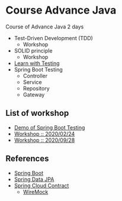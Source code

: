 # Course Advance Java
Course of Advance Java 2 days
* Test-Driven Development (TDD)
  * Workshop
* SOLID principle
  * Workshop
* [Learn with Testing](https://martinfowler.com/articles/microservice-testing/)
* Spring Boot Testing
  * Controller 
  * Service
  * Repository
  * Gateway
  

## List of workshop
* [Demo of Spring Boot Testing](https://github.com/up1/demo-spring-testing)
* [Workshop :: 2020/02/24](https://github.com/up1/workshop-advance-java-20200224)
* [Workshop :: 2020/09/28](https://github.com/up1/workshop-advance-java-2020-09-28)

## References
* [Spring Boot](https://spring.io/projects/spring-boot)
* [Spring Data JPA](https://spring.io/projects/spring-data-jpa)
* [Spring Cloud Contract](https://spring.io/projects/spring-cloud-contract)
  * [WireMock](http://wiremock.org/)
